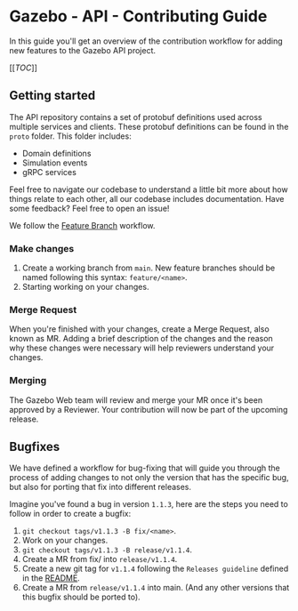 # Gazebo - API - Contributing Guide

In this guide you'll get an overview of the contribution workflow for adding new features to the Gazebo API project.

[[_TOC_]]

## Getting started
The API repository contains a set of protobuf definitions used across multiple services and clients. These protobuf definitions can be found in the `proto` folder.
This folder includes:
- Domain definitions
- Simulation events
- gRPC services

Feel free to navigate our codebase to understand a little bit more about how things relate to each other, all our codebase includes documentation. Have some feedback? Feel free to open an issue!

We follow the [Feature Branch](https://www.atlassian.com/git/tutorials/comparing-workflows/feature-branch-workflow) workflow.

### Make changes
1. Create a working branch from `main`. New feature branches should be named following this syntax: `feature/<name>`.
2. Starting working on your changes.

### Merge Request
When you're finished with your changes, create a Merge Request, also known as MR. Adding a brief description of the changes and the reason why these changes were necessary will help reviewers understand your changes.

### Merging
The Gazebo Web team will review and merge your MR once it's been approved by a Reviewer. Your contribution will now be part of the upcoming release.

## Bugfixes
We have defined a workflow for bug-fixing that will guide you through the process of adding changes to not only the version that has the specific bug, but also for porting that fix into different releases.

Imagine you've found a bug in version `1.1.3`, here are the steps you need to follow in order to create a bugfix:

1. `git checkout tags/v1.1.3 -B fix/<name>`.
1. Work on your changes.
1. `git checkout tags/v1.1.3 -B release/v1.1.4`.
1. Create a MR from fix/<name> into `release/v1.1.4`.
1. Create a new git tag for `v1.1.4` following the `Releases guideline` defined in the [README](README.md).
1. Create a MR from `release/v1.1.4` into main. (And any other versions that this bugfix should be ported to).
